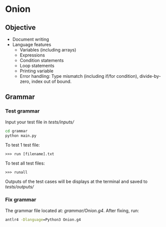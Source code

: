 # Onion
## Objective
- Document writing
- Language features
    - Variables (including arrays)
    - Expressions
    - Condition statements
    - Loop statements
    - Printing variable
    - Error handling: Type mismatch (including if/for condition), divide-by-zero, index out of bound.
## Grammar
### Test grammar
Input your test file in *tests/inputs/*
```cmd
cd grammar
python main.py
```
To test 1 test file:
```
>>> run [filename].txt
```
To test all test files:
```
>>> runall
```
Outputs of the test cases will be displays at the terminal and saved to *tests/outputs/* 
### Fix grammar
The grammar file located at: *grammar/Onion.g4*. After fixing, run:
```cmd
antlr4 -Dlanguage=Python3 Onion.g4
```